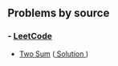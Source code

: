 ## Problems by source

### - [LeetCode](https://leetcode.com)

   - [Two Sum](https://leetcode.com/problems/two-sum/) ([ Solution ](two_sum.py))
